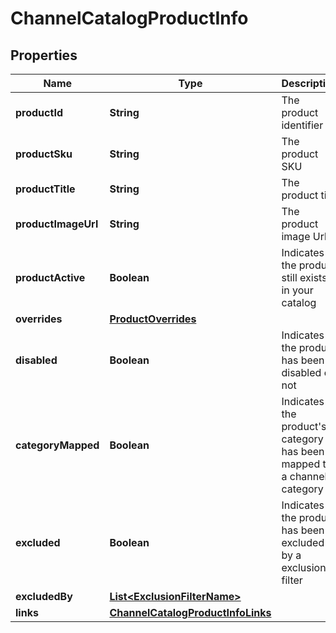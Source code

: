 
# ChannelCatalogProductInfo

## Properties
Name | Type | Description | Notes
------------ | ------------- | ------------- | -------------
**productId** | **String** | The product identifier | 
**productSku** | **String** | The product SKU | 
**productTitle** | **String** | The product tile | 
**productImageUrl** | **String** | The product image Url | 
**productActive** | **Boolean** | Indicates if the product still exists in your catalog | 
**overrides** | [**ProductOverrides**](ProductOverrides.md) |  | 
**disabled** | **Boolean** | Indicates if the product has been disabled or not | 
**categoryMapped** | **Boolean** | Indicates if the product&#39;s category has been mapped to a channel category | 
**excluded** | **Boolean** | Indicates if the product has been excluded by a exclusion filter | 
**excludedBy** | [**List&lt;ExclusionFilterName&gt;**](ExclusionFilterName.md) |  |  [optional]
**links** | [**ChannelCatalogProductInfoLinks**](ChannelCatalogProductInfoLinks.md) |  | 



